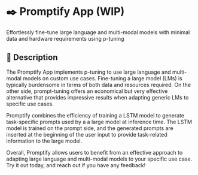 # ✒️ Promptify App (WIP)
Effortlessly fine-tune large language and multi-modal models with minimal data and hardware requirements using p-tuning

## 📖 Description
The Promptify App implements p-tuning to use large language and multi-modal models on custom use cases. Fine-tuning a large model (LMs) is typically burdensome in terms of both data and resources required. On the other side, prompt-tuning offers an economical but very effective alternative that provides impressive results when adapting generic LMs to specific use cases.

Promptify combines the efficiency of training a LSTM model to generate task-specific prompts used by a a large model at inference time. The LSTM model is trained on the prompt side, and the generated prompts are inserted at the beginning of the user input to provide task-related information to the large model.

Overall, Promptify allows users to benefit from an effective approach to adapting large language and multi-modal models to your specific use case. Try it out today, and reach out if you have any feedback!
